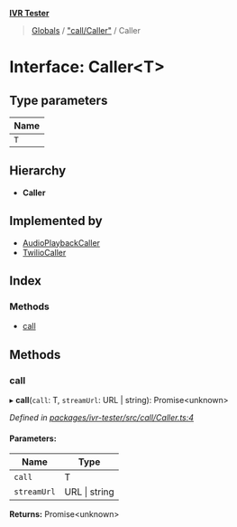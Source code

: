 **[IVR Tester](../README.md)**

> [Globals](../README.md) / ["call/Caller"](../modules/_call_caller_.md) / Caller

# Interface: Caller\<T>

## Type parameters

Name |
------ |
`T` |

## Hierarchy

* **Caller**

## Implemented by

* [AudioPlaybackCaller](../classes/_call_audioplaybackcaller_.audioplaybackcaller.md)
* [TwilioCaller](../classes/_call_twiliocaller_.twiliocaller.md)

## Index

### Methods

* [call](_call_caller_.caller.md#call)

## Methods

### call

▸ **call**(`call`: T, `streamUrl`: URL \| string): Promise\<unknown>

*Defined in [packages/ivr-tester/src/call/Caller.ts:4](https://github.com/SketchingDev/ivr-tester/blob/3b9838d/packages/ivr-tester/src/call/Caller.ts#L4)*

#### Parameters:

Name | Type |
------ | ------ |
`call` | T |
`streamUrl` | URL \| string |

**Returns:** Promise\<unknown>
